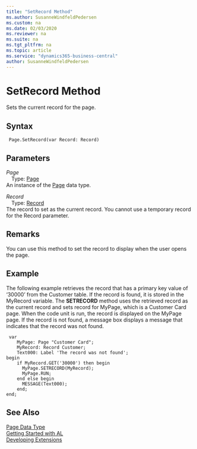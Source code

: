 ```yaml
---
title: "SetRecord Method"
ms.author: SusanneWindfeldPedersen
ms.custom: na
ms.date: 02/03/2020
ms.reviewer: na
ms.suite: na
ms.tgt_pltfrm: na
ms.topic: article
ms.service: "dynamics365-business-central"
author: SusanneWindfeldPedersen
---
```

[//]: # (START>DO_NOT_EDIT)
[//]: # (IMPORTANT:Do not edit any of the content between here and the END>DO_NOT_EDIT.)
[//]: # (Any modifications should be made in the .xml files in the ModernDev repo.)
# SetRecord Method
Sets the current record for the page.


## Syntax
```
 Page.SetRecord(var Record: Record)
```
## Parameters
*Page*  
&emsp;Type: [Page](page-data-type.md)  
An instance of the [Page](page-data-type.md) data type.  

*Record*  
&emsp;Type: [Record](../record/record-data-type.md)  
The record to set as the current record. You cannot use a temporary record for the Record parameter.
          



[//]: # (IMPORTANT: END>DO_NOT_EDIT)


## Remarks  
 You can use this method to set the record to display when the user opens the page.  
  
## Example  
 The following example retrieves the record that has a primary key value of ‘30000’ from the Customer table. If the record is found, it is stored in the MyRecord variable. The **SETRECORD** method uses the retrieved record as the current record and sets record for MyPage, which is a Customer Card page. When the code unit is run, the record is displayed on the MyPage page. If the record is not found, a message box displays a message that indicates that the record was not found. 

```
 var
    MyPage: Page "Customer Card";
    MyRecord: Record Customer;
    Text000: Label 'The record was not found';
begin
    if MyRecord.GET('30000') then begin  
      MyPage.SETRECORD(MyRecord);  
      MyPage.RUN;
    end else begin
      MESSAGE(Text000);  
    end;  
end;
```

## See Also
[Page Data Type](page-data-type.md)  
[Getting Started with AL](../../devenv-get-started.md)  
[Developing Extensions](../../devenv-dev-overview.md)